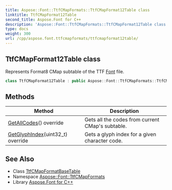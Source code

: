 ```yaml
---
title: Aspose::Font::TtfCMapFormats::TtfCMapFormat12Table class
linktitle: TtfCMapFormat12Table
second_title: Aspose.Font for C++
description: 'Aspose::Font::TtfCMapFormats::TtfCMapFormat12Table class. Represents Format8 CMap subtable of the TTF Font file in C++.'
type: docs
weight: 300
url: /cpp/aspose.font.ttfcmapformats/ttfcmapformat12table/
---
```

## TtfCMapFormat12Table class


Represents Format8 CMap subtable of the TTF [Font](../../aspose.font/font/) file.

```cpp
class TtfCMapFormat12Table : public Aspose::Font::TtfCMapFormats::TtfCMapFormatBaseTable
```

## Methods

| Method | Description |
| --- | --- |
| [GetAllCodes](./getallcodes/)() override | Gets all the codes from current CMap's subtable. |
| [GetGlyphIndex](./getglyphindex/)(uint32_t) override | Gets a glyph index for a given character code. |
## See Also

* Class [TtfCMapFormatBaseTable](../ttfcmapformatbasetable/)
* Namespace [Aspose::Font::TtfCMapFormats](../)
* Library [Aspose.Font for C++](../../)
